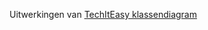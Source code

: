 Uitwerkingen van [TechItEasy klassendiagram](https://github.com/hogeschoolnovi/hogeschoolnovi-backend-technisch-ontwerp-klassendiagram)
